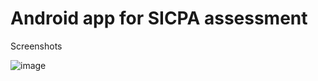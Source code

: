 # Android app for SICPA assessment

Screenshots

![image](https://user-images.githubusercontent.com/54322111/169504875-0053559e-bd07-4c17-afe1-05e0c216e649.jpg)
